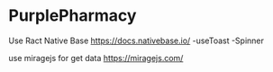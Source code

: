 # PurplePharmacy

Use Ract Native Base 
https://docs.nativebase.io/
-useToast 
-Spinner

use miragejs for get data
https://miragejs.com/
